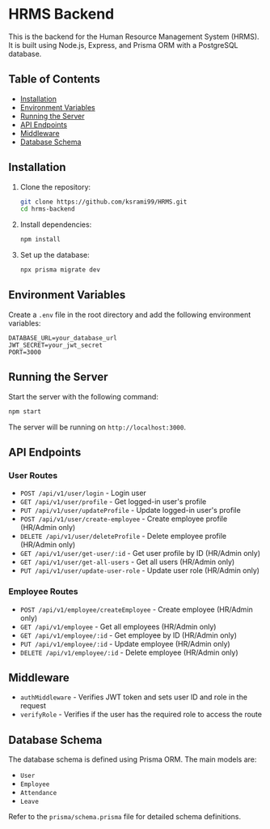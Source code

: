 
# HRMS Backend

This is the backend for the Human Resource Management System (HRMS). It is built using Node.js, Express, and Prisma ORM with a PostgreSQL database.

## Table of Contents

- [Installation](#installation)
- [Environment Variables](#environment-variables)
- [Running the Server](#running-the-server)
- [API Endpoints](#api-endpoints)
- [Middleware](#middleware)
- [Database Schema](#database-schema)

## Installation

1. Clone the repository:
    ```sh
    git clone https://github.com/ksrami99/HRMS.git
    cd hrms-backend
    ```

2. Install dependencies:
    ```sh
    npm install
    ```

3. Set up the database:
    ```sh
    npx prisma migrate dev
    ```

## Environment Variables

Create a `.env` file in the root directory and add the following environment variables:

```env
DATABASE_URL=your_database_url
JWT_SECRET=your_jwt_secret
PORT=3000
```

## Running the Server

Start the server with the following command:

```sh
npm start
```

The server will be running on `http://localhost:3000`.

## API Endpoints

### User Routes

- `POST /api/v1/user/login` - Login user
- `GET /api/v1/user/profile` - Get logged-in user's profile
- `PUT /api/v1/user/updateProfile` - Update logged-in user's profile
- `POST /api/v1/user/create-employee` - Create employee profile (HR/Admin only)
- `DELETE /api/v1/user/deleteProfile` - Delete employee profile (HR/Admin only)
- `GET /api/v1/user/get-user/:id` - Get user profile by ID (HR/Admin only)
- `GET /api/v1/user/get-all-users` - Get all users (HR/Admin only)
- `PUT /api/v1/user/update-user-role` - Update user role (HR/Admin only)

### Employee Routes

- `POST /api/v1/employee/createEmployee` - Create employee (HR/Admin only)
- `GET /api/v1/employee` - Get all employees (HR/Admin only)
- `GET /api/v1/employee/:id` - Get employee by ID (HR/Admin only)
- `PUT /api/v1/employee/:id` - Update employee (HR/Admin only)
- `DELETE /api/v1/employee/:id` - Delete employee (HR/Admin only)

## Middleware

- `authMiddleware` - Verifies JWT token and sets user ID and role in the request
- `verifyRole` - Verifies if the user has the required role to access the route

## Database Schema

The database schema is defined using Prisma ORM. The main models are:

- `User`
- `Employee`
- `Attendance`
- `Leave`

Refer to the `prisma/schema.prisma` file for detailed schema definitions.

